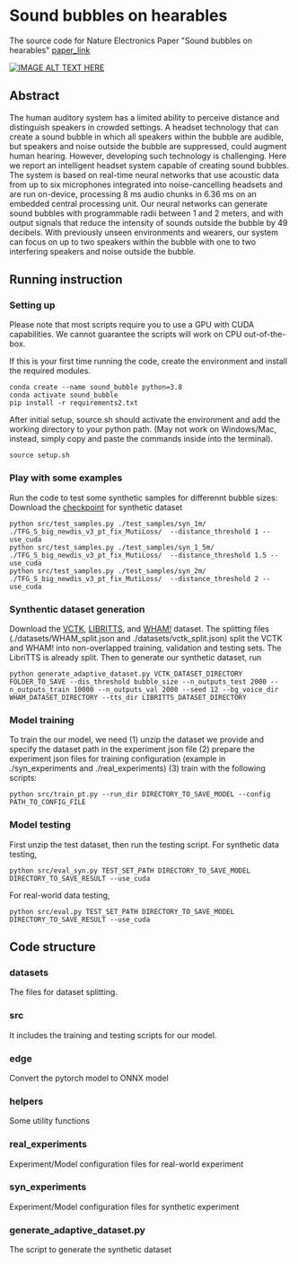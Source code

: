 # Sound bubbles on hearables
The source code for Nature Electronics Paper "Sound bubbles on hearables" [paper_link](https://www.nature.com/articles/s41928-024-01276-z.epdf?sharing_token=UBEcecaT-LOl28bRvGeUHNRgN0jAjWel9jnR3ZoTv0MI_xnp258ClQYuXnq4ROtijwv-jc3byDg5-F2vswnmmIlGNpSLsyxq4V72UEIWzmeKFbUI8XzLC8-DV5LB4nhalyrysnXenNHfMmw9RATWLqfYyBJys5frFCnFNmAiaU8%3D)

[![IMAGE ALT TEXT HERE](https://img.youtube.com/vi/VaGnfQcpopQ/0.jpg)](https://www.youtube.com/watch?v=VaGnfQcpopQ)

## Abstract 
The human auditory system has a limited ability to perceive distance and distinguish speakers in crowded settings. A headset technology that can create a sound bubble in which all speakers within the bubble are audible, but speakers and noise outside the bubble are suppressed, could augment human hearing. However, developing such technology is challenging. Here we report an intelligent headset system capable of creating sound bubbles. The system is based on real-time neural networks that use acoustic data from up to six microphones integrated into noise-cancelling headsets and are run on-device, processing 8 ms audio chunks in 6.36 ms on an embedded central processing unit. Our neural networks can generate sound bubbles with programmable radii between 1 and 2 meters, and with output signals that reduce the intensity of sounds outside the bubble by 49 decibels. With previously unseen environments and wearers, our system can focus on up to two speakers within the bubble with one to two interfering speakers and noise outside the bubble.

## Running instruction

### Setting up
Please note that most scripts require you to use a GPU with CUDA capabilities. We cannot guarantee the scripts will work on CPU out-of-the-box. 

If this is your first time running the code, create the environment and install the required modules.

```
conda create --name sound_bubble python=3.8
conda activate sound_bubble
pip install -r requirements2.txt
```
After initial setup, source.sh should activate the environment and add the working directory to your python path. (May not work on Windows/Mac, instead, simply copy and paste the commands inside into the terminal).
```
source setup.sh
``` 

### Play with some examples
Run the code to test some synthetic samples for differennt bubble sizes:
Download the [checkpoint](https://drive.google.com/drive/folders/1-nrTNefY6wWJzgP4WKEEDByIAqrkQ_ku?usp=share_link) for synthetic dataset
```
python src/test_samples.py ./test_samples/syn_1m/ ./TFG_S_big_newdis_v3_pt_fix_MutiLoss/  --distance_threshold 1 --use_cuda
python src/test_samples.py ./test_samples/syn_1_5m/ ./TFG_S_big_newdis_v3_pt_fix_MutiLoss/  --distance_threshold 1.5 --use_cuda
python src/test_samples.py ./test_samples/syn_2m/ ./TFG_S_big_newdis_v3_pt_fix_MutiLoss/  --distance_threshold 2 --use_cuda
```

### Synthentic dataset generation
Download the [VCTK](https://datashare.ed.ac.uk/handle/10283/2651), [LIBRITTS](http://www.openslr.org/60), and [WHAM!](http://wham.whisper.ai) dataset. The splitting files (./datasets/WHAM_split.json and ./datasets/vctk_split.json) split the VCTK and WHAM! into non-overlapped training, validation and testing sets. The LibriTTS is already split. Then to generate our synthetic dataset, run
```
python generate_adaptive_dataset.py VCTK_DATASET_DIRECTORY FOLDER_TO_SAVE --dis_threshold bubble_size --n_outputs_test 2000 --n_outputs_train 10000 --n_outputs_val 2000 --seed 12 --bg_voice_dir WHAM_DATASET_DIRECTORY --tts_dir LIBRITTS_DATASET_DIRECTORY
```

### Model training 
To train the our model, we need (1) unzip the dataset we provide and specify the dataset path in the experiment json file (2) prepare the experiment json files for training configuration (example in ./syn_experiments and ./real_experiments) (3)  train with the following scripts:
```
python src/train_pt.py --run_dir DIRECTORY_TO_SAVE_MODEL --config PATH_TO_CONFIG_FILE 
```

### Model testing 
First unzip the test dataset, then run the testing script.
For synthetic data testing,
```
python src/eval_syn.py TEST_SET_PATH DIRECTORY_TO_SAVE_MODEL DIRECTORY_TO_SAVE_RESULT --use_cuda 
```

For real-world data testing,
```
python src/eval.py TEST_SET_PATH DIRECTORY_TO_SAVE_MODEL DIRECTORY_TO_SAVE_RESULT --use_cuda 
```


## Code structure

### datasets
The files for dataset splitting. 

### src 
It includes the training and testing scripts for our model. 

### edge 
Convert the pytorch model to ONNX model

### helpers
Some utility functions

###  real_experiments
Experiment/Model configuration files for real-world experiment

### syn_experiments
Experiment/Model configuration files for synthetic experiment

### generate_adaptive_dataset.py
The script to generate the synthetic dataset